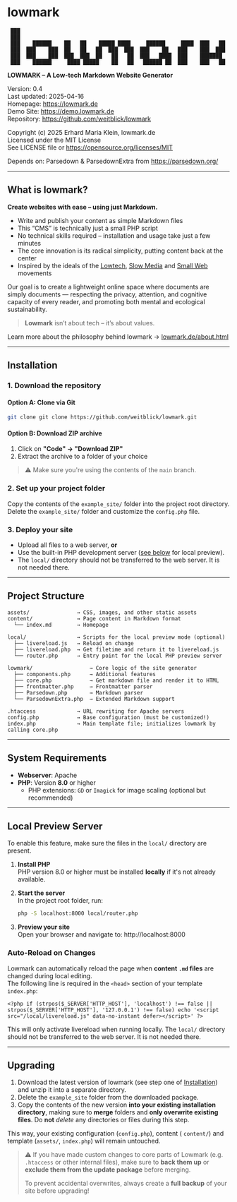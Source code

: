 # lowmark

```
 ███
 ███
 ███    ██████    ██   ██    █████ ████     ██████     ████  ███   ██
 ███  ███    ███  ██   ██   ██  ███  ███  ███    ██   ███    ███  ███
 ███  ███    ███  ███  ███  ██   ██   ██  ███   ████  ███    ███████
 ███    ██████     ████ █████    ██   ██   ██████ ██  ███    ███   ██
```

**LOWMARK – A Low-tech Markdown Website Generator**

Version: 0.4  
Last updated: 2025-04-16  
Homepage: https://lowmark.de  
Demo Site: https://demo.lowmark.de  
Repository: https://github.com/weitblick/lowmark

Copyright (c) 2025 Erhard Maria Klein, lowmark.de  
Licensed under the MIT License  
See LICENSE file or https://opensource.org/licenses/MIT

Depends on: Parsedown & ParsedownExtra from https://parsedown.org/

---

## What is lowmark?

**Create websites with ease – using just Markdown.**

- Write and publish your content as simple Markdown files
- This “CMS” is technically just a small PHP script
- No technical skills required – installation and usage take just a few minutes
- The core innovation is its radical simplicity, putting content back at the center
- Inspired by the ideals of the [Lowtech](https://solar.lowtechmagazine.com/), [Slow Media](https://www.slow-media.net/manifest) and [Small Web](https://smallweb.page/home) movements

Our goal is to create a lightweight online space where documents are simply documents — respecting the privacy, attention, and cognitive capacity of every reader, and promoting both mental and ecological sustainability.

> **Lowmark** isn’t about tech – it’s about values.

Learn more about the philosophy behind lowmark → [lowmark.de/about.html](https://lowmark.de/about.html)

---

## Installation

### 1. Download the repository

#### Option A: Clone via Git

```bash
git clone git clone https://github.com/weitblick/lowmark.git
```

#### Option B: Download ZIP archive

1. Click on **"Code" → "Download ZIP"**
2. Extract the archive to a folder of your choice

> ⚠️ Make sure you're using the contents of the `main` branch.

### 2. Set up your project folder

Copy the contents of the `example_site/` folder into the project root directory.  
Delete the `example_site/` folder and customize the `config.php` file.

### 3. Deploy your site

- Upload all files to a web server, **or**
- Use the built-in PHP development server ([see below](#local-preview-server) for local preview).
- The `local/` directory should not be transferred to the web server. It is not needed there.

---

## Project Structure

```
assets/               → CSS, images, and other static assets
content/              → Page content in Markdown format
  └── index.md        → Homepage

local/                → Scripts for the local preview mode (optional)
  ├── livereload.js   → Reload on change
  ├── livereload.php  → Get filetime and return it to livereload.js
  └── router.php      → Entry point for the local PHP preview server
  
lowmark/                  → Core logic of the site generator
  ├── components.php      → Additional features
  ├── core.php            → Get markdown file and render it to HTML
  ├── frontmatter.php     → Frontmatter parser
  ├── Parsedown.php       → Markdown parser
  └── ParsedownExtra.php  → Extended Markdown support

.htaccess             → URL rewriting for Apache servers
config.php            → Base configuration (must be customized!)
index.php             → Main template file; initializes lowmark by calling core.php

```

---

## System Requirements

- **Webserver**: Apache
- **PHP**: Version **8.0** or higher
  - PHP extensions: `GD` or `Imagick` for image scaling (optional but recommended)

------

## Local Preview Server

To enable this feature, make sure the files in the `local/` directory are present.

1. **Install PHP**  
   PHP version 8.0 or higher must be installed **locally** if it's not already available.

2. **Start the server**  
   In the project root folder, run:

   ```bash
   php -S localhost:8000 local/router.php
   ```

3. **Preview your site**  
   Open your browser and navigate to:
   http://localhost:8000

### Auto-Reload on Changes

Lowmark can automatically reload the page when **content `.md` files** are changed during local editing.  
The following line is required in the `<head>` section of your template `index.php`:

```
<?php if (strpos($_SERVER['HTTP_HOST'], 'localhost') !== false || strpos($_SERVER['HTTP_HOST'], '127.0.0.1') !== false) echo '<script src="/local/livereload.js" data-no-instant defer></script>' ?>
```

This will only activate livereload when running locally. The `local/` directory should not be transferred to the web server. It is not needed there.

---

## Upgrading

1. Download the latest version of lowmark (see step one of [Installation](#installation)) and unzip it into a separate directory.
2. Delete the `example_site` folder from the downloaded package.
3. Copy the contents of the new version **into your existing installation directory**, making sure to **merge** folders and **only overwrite existing files**. Do **not** *delete* any directories or files during this step.

This way, your existing configuration (`config.php`), content ( `content/`) and template (`assets/`, `index.php`) will remain untouched.

> ⚠️ If you have made custom changes to core parts of Lowmark (e.g. `.htaccess` or other internal files), make sure to **back them up** or **exclude them from the update package** before merging.
>
> To prevent accidental overwrites, always create a **full backup** of your site before upgrading!

